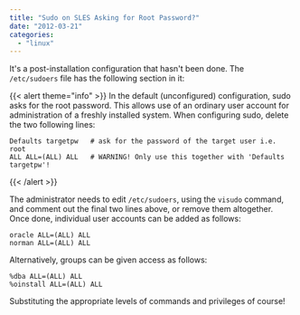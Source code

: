 ```yaml
---
title: "Sudo on SLES Asking for Root Password?"
date: "2012-03-21"
categories: 
  - "linux"
---
```


It's a post-installation configuration that hasn't been done. The `/etc/sudoers` file has the following section in it:

{{< alert theme="info" >}}
In the default (unconfigured) configuration, sudo asks for the root password.
This allows use of an ordinary user account for administration of a freshly
installed system. When configuring sudo, delete the two following lines:

```text
Defaults targetpw   # ask for the password of the target user i.e. root
ALL ALL=(ALL) ALL   # WARNING! Only use this together with 'Defaults targetpw'!
```
{{< /alert >}}

The administrator needs to edit `/etc/sudoers`, using the `visudo` command, and comment out the final two lines above, or remove them altogether. Once done, individual user accounts can be added as follows:

```text
oracle ALL=(ALL) ALL
norman ALL=(ALL) ALL
```

Alternatively,  groups can be given access as follows:

```text
%dba ALL=(ALL) ALL
%oinstall ALL=(ALL) ALL
```

Substituting the appropriate levels of commands and privileges of course!

